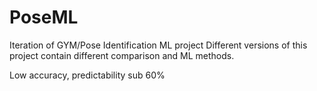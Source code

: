 # PoseML
Iteration of GYM/Pose Identification ML project
Different versions of this project contain different comparison and ML methods. 

Low accuracy, predictability sub 60%
